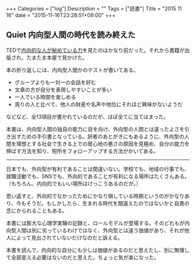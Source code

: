 +++
Categories = ["log"]
Description = ""
Tags = ["読書"]
Title = "2015 11 16"
date = "2015-11-16T23:28:51+09:00"
+++

## Quiet 内向型人間の時代を読み終えた
TEDで[内向的な人が秘めている力](https://www.ted.com/talks/susan_cain_the_power_of_introverts?language=ja)を見たのはかなり前だった。それから書籍が出版され、たまたま本屋で見かけた。

本の折り返しには、内向型人間かのテストが書いてある。

* グループよりも一対一の会話を好む
* 文章の方が自分を表現しやすいことが多い
* 一人でいる時間を楽しめる
* 周りの人と比べて、他人の財産や名声や地位にそれほど興味がないようだ

などなど、全13項目が書かれているのだが、ほぼ全てに当てはまった。

本書は、内向型人間の独自の能力に目を向け、外向型の人間とは違ったよさを引き出すための手引書となっている。訳者のあとがきにもあるように、外向型の人間を理想とする社会で生きる上での居心地の悪さの原因を見極め、自分の能力を伸ばす方法を知り、短所をフォローアップする方法がかいてある。

----

日本でも、外向型が有利であることは間違いない。学校でも、地域の行事でも、就職活動でも、SNSでも、外向的であることが有利になる場所はたくさんある。（もちろん、内向的でもいい場所はけっこうあるのだが。）

思い返すと、外向的でなかったためにかなり損している時期というのがかなりあり、今もそうだ。もしかしたら、生まれる時代を間違えたのではないかと自責の念にかられることもある。

本書には膨大な心理学実験の記録と、ロールモデルが登場する。そのどれもが内向型人間は別に劣っているわけではなく、外向型とは違う価値があり、それが他人によって見出されていないだけなのだと訴える。

本書を読んで、内向的な自分にも少しは価値があるのだと思えたし、別に無理して全部変える必要はないのだと思えた。ちょっと気が楽になった。